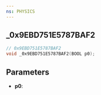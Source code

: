 ```yaml
---
ns: PHYSICS
---
```

## _0x9EBD751E5787BAF2

```c
// 0x9EBD751E5787BAF2
void _0x9EBD751E5787BAF2(BOOL p0);
```


## Parameters
* **p0**: 

